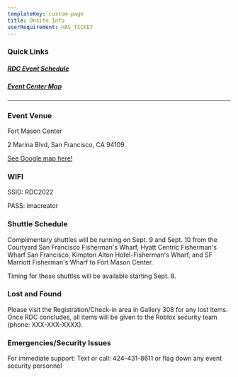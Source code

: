 ```yaml
---
templateKey: custom-page
title: Onsite Info
userRequirement: HAS_TICKET
---
```

### Quick Links

##### <a href="https://rdc22.fnvirtual.app/a/schedule/" target="_blank">RDC Event Schedule</a>

##### <a href="https://rdc22.fnvirtual.app/map/" target="_blank">Event Center Map</a>

- - -

### Event Venue 

Fort Mason Center

2 Marina Blvd, San Francisco, CA 94109

[See Google map here!](https://goo.gl/maps/mZda6yJsYYNsAwea6)



### **WIFI**

SSID: RDC2022

PASS: imacreator



### **Shuttle Schedule**

Complimentary shuttles will be running on Sept. 9 and Sept. 10 from the Courtyard San Francisco Fisherman's Wharf, Hyatt Centric Fisherman's Wharf San Francisco, Kimpton Alton Hotel-Fisherman's Wharf, and SF Marriott Fisherman's Wharf to Fort Mason Center. 

Timing for these shuttles will be available starting Sept. 8. 



### **Lost and Found**

Please visit the Registration/Check-in area in Gallery 308 for any lost items. Once RDC concludes, all items will be given to the Roblox security team (phone: XXX-XXX-XXXX).



### **Emergencies/Security Issues**

For immediate support: Text or call: 424-431-8611 or flag down any event security personnel

<br> <br>